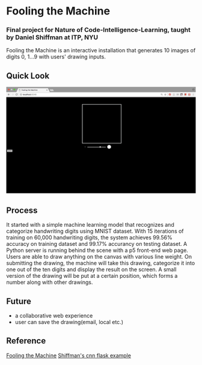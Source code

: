 # Fooling the Machine
### Final project for Nature of Code-Intelligence-Learning, taught by Daniel Shiffman at ITP, NYU
Fooling the Machine is an interactive installation that generates 10 images of digits 0, 1...9 with users' drawing inputs.

## Quick Look
![result](final.gif)

## Process
It started with a simple machine learning model that recognizes and categorize handwriting digits using MNIST dataset. With 15 iterations of training on 60,000 handwriting digits, the system achieves 99.56% accuracy on training dataset and 99.17% accurancy on testing dataset.
A Python server is running behind the scene with a p5 front-end web page. Users are able to draw anything on the canvas with various line weight. On submitting the drawing, the machine will take this drawing, categorize it into one out of the ten digits and display the result on the screen.
A small version of the drawing will be put at a certain position, which forms a number along with other drawings.

## Future
- a collaborative web experience
- user can save the drawing(email, local etc.)

## Reference
[Fooling the Machine](http://www.popsci.com/byzantine-science-deceiving-artificial-intelligence)
[Shiffman's cnn flask example](https://github.com/shiffman/NOC-S17-2-Intelligence-Learning/tree/master/week5-cnn-tensorflow/02b_cnn_flask_p5)
